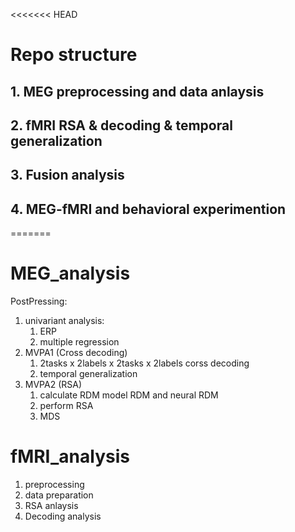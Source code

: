 <<<<<<< HEAD
# Repo structure
 ## 1. MEG preprocessing and data anlaysis
 ## 2. fMRI RSA & decoding & temporal generalization
 ## 3. Fusion analysis
 ## 4. MEG-fMRI and behavioral experimention
=======
# MEG_analysis
PostPressing:
1. univariant analysis:
    1. ERP 
    2. multiple regression
2. MVPA1 (Cross decoding)
    1. 2tasks x 2labels x 2tasks x 2labels corss decoding
    2. temporal generalization
3. MVPA2 (RSA)
    1. calculate RDM
        model RDM and neural RDM
    2. perform RSA
    3. MDS
# fMRI_analysis
1. preprocessing
2. data preparation
3. RSA anlaysis
4. Decoding analysis
